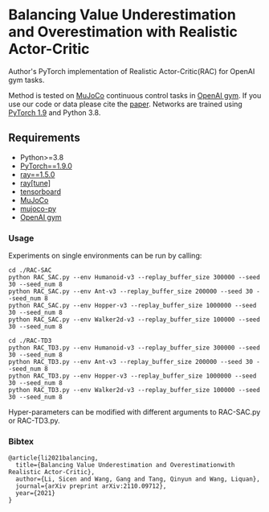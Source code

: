 # Balancing Value Underestimation and Overestimation with Realistic Actor-Critic
Author's PyTorch implementation of Realistic Actor-Critic(RAC) for OpenAI gym tasks.

Method is tested on [MuJoCo](http://www.mujoco.org/) continuous control tasks in [OpenAI gym](https://github.com/openai/gym). If you use our code or data please cite the [paper](https://arxiv.org/abs/2110.09712). Networks are trained using [PyTorch 1.9](https://github.com/pytorch/pytorch) and Python 3.8. 

## Requirements
- Python>=3.8
- [PyTorch==1.9.0](https://github.com/pytorch/pytorch)
- [ray==1.5.0](https://github.com/ray-project/ray)
- [ray\[tune\]](https://docs.ray.io/en/releases-1.5.0/tune/index.html)
- [tensorboard](https://github.com/tensorflow/tensorboard)
- [MuJoCo](http://www.mujoco.org/)
- [mujoco-py](https://github.com/openai/mujoco-py)
- [OpenAI gym](https://github.com/openai/gym)

### Usage
Experiments on single environments can be run by calling:
```
cd ./RAC-SAC
python RAC_SAC.py --env Humanoid-v3 --replay_buffer_size 300000 --seed 30 --seed_num 8
python RAC_SAC.py --env Ant-v3 --replay_buffer_size 200000 --seed 30 --seed_num 8
python RAC_SAC.py --env Hopper-v3 --replay_buffer_size 1000000 --seed 30 --seed_num 8
python RAC_SAC.py --env Walker2d-v3 --replay_buffer_size 100000 --seed 30 --seed_num 8
```

```
cd ./RAC-TD3
python RAC_TD3.py --env Humanoid-v3 --replay_buffer_size 300000 --seed 30 --seed_num 8
python RAC_TD3.py --env Ant-v3 --replay_buffer_size 200000 --seed 30 --seed_num 8
python RAC_TD3.py --env Hopper-v3 --replay_buffer_size 1000000 --seed 30 --seed_num 8
python RAC_TD3.py --env Walker2d-v3 --replay_buffer_size 100000 --seed 30 --seed_num 8
```

Hyper-parameters can be modified with different arguments to RAC-SAC.py or RAC-TD3.py. 

### Bibtex

```
@article{li2021balancing,
  title={Balancing Value Underestimation and Overestimationwith Realistic Actor-Critic},
  author={Li, Sicen and Wang, Gang and Tang, Qinyun and Wang, Liquan},
  journal={arXiv preprint arXiv:2110.09712},
  year={2021}
}
```


